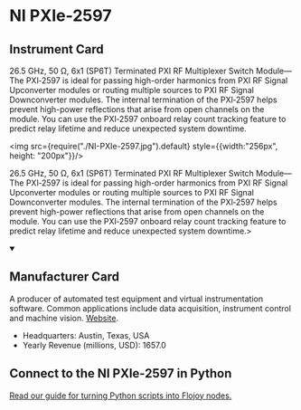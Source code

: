 
# NI PXIe-2597

## Instrument Card

<div className="flex">

<div>

26.5 GHz, 50 Ω, 6x1 (SP6T) Terminated PXI RF Multiplexer Switch Module—The PXI‑2597 is ideal for passing high-order harmonics from PXI RF Signal Upconverter modules or routing multiple sources to PXI RF Signal Downconverter modules. The internal termination of the PXI‑2597 helps prevent high-power reflections that arise from open channels on the module. You can use the PXI‑2597 onboard relay count tracking feature to predict relay lifetime and reduce unexpected system downtime.

</div>

<img src={require("./NI-PXIe-2597.jpg").default} style={{width:"256px", height: "200px"}}/>

</div>

26.5 GHz, 50 Ω, 6x1 (SP6T) Terminated PXI RF Multiplexer Switch Module—The PXI‑2597 is ideal for passing high-order harmonics from PXI RF Signal Upconverter modules or routing multiple sources to PXI RF Signal Downconverter modules. The internal termination of the PXI‑2597 helps prevent high-power reflections that arise from open channels on the module. You can use the PXI‑2597 onboard relay count tracking feature to predict relay lifetime and reduce unexpected system downtime.>

<details open>
<summary><h2>Manufacturer Card</h2></summary>

A producer of automated test equipment and virtual instrumentation software. Common applications include data acquisition, instrument control and machine vision. <a href="https://www.ni.com/en-ca.html">Website</a>.

<ul>
  <li>Headquarters: Austin, Texas, USA</li>
  <li>Yearly Revenue (millions, USD): 1657.0</li>
</ul>
</details>

## Connect to the NI PXIe-2597 in Python

[Read our guide for turning Python scripts into Flojoy nodes.](https://docs.flojoy.ai/custom-nodes/creating-custom-node/)


